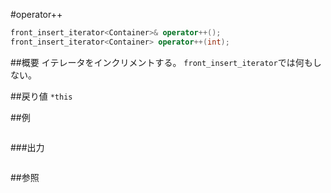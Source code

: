 #operator++
```cpp
front_insert_iterator<Container>& operator++();
front_insert_iterator<Container> operator++(int);
```

##概要
イテレータをインクリメントする。
`front_insert_iterator`では何もしない。


##戻り値
`*this`


##例
```cpp
```

###出力
```
```

##参照

